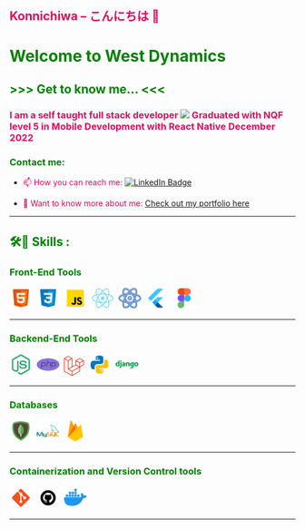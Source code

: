 ## <span style="color:rgb(222,12,92);"> Konnichiwa – こんにちは 👋

# <span style="color:green;"> Welcome to West Dynamics</span>

## <span style="color:green;"> >>> Get to know me... <<<

### <span style="color:rgb(222,12,92);"> I am a self taught full stack developer <img src="https://media.giphy.com/media/WUlplcMpOCEmTGBtBW/giphy.gif" width="30"> Graduated with NQF level 5 in Mobile Development with React Native December 2022

### <span style="color:green;"> Contact me:

- <span style="color:rgb(222,12,92);"> :mailbox: How you can reach me:
  [![LinkedIn Badge](https://img.shields.io/badge/LinkedIn-Profile-informational?style=flat&logo=linkedin&logoColor=white&color=0D76A8)](https://www.linkedin.com/in/codewithwest/)

- <span style="color:rgb(202,12,92);"> :monocle_face: Want to know more about me: [Check out my portfolio here](https://codewithwest.github.io/templates/profile/)

---

## <span style="color:green;"> :hammer_and_wrench::briefcase: Skills :

### <span style="color:green;"> Front-End Tools

<div>
  <img src="tech_stacks/html.png" title="Html" alt="Html" width="40" height="40"/>&nbsp;
  <img src="tech_stacks/css.png" title="Css" alt="Css" width="40" height="40"/>&nbsp;
  <img src="tech_stacks/js.png" title="Javascript" alt="Javascript" width="40" height="40"/>&nbsp;
  <img src="tech_stacks/react.png" title="React" alt="React" width="40" height="40"/>&nbsp;
  <img src="tech_stacks/react-native.png" title="React-Native" alt="React-Native" width="40" height="40"/>&nbsp;
  <img src="tech_stacks/flutter.png" title="Flutter" alt="Flutter" width="40" height="40"/>&nbsp;
  <img src="tech_stacks/figma.png" title="Figma" alt="Figma" width="40" height="40"/>&nbsp;
</div>

---

### <span style="color:green;"> Backend-End Tools

<div>
  <img src="tech_stacks/node.png" title="Node" alt="Node" width="40" height="40"/>&nbsp;
  <img src="tech_stacks/php.png" title="PHP" alt="PHP" width="40" height="40"/>&nbsp;
  <img src="tech_stacks/laravel.svg" title="Laravel" alt="Laravel" width="35" height="35"/>&nbsp;
  <img src="tech_stacks/python.png" title="Python" alt="Python" width="40" height="40"/>&nbsp;
  <img src="tech_stacks/django.png" title="Django" alt="Django" width="40" height="40"/>&nbsp;
</div>

---

### <span style="color:green;"> Databases

<div>
  <img src="tech_stacks/mongo.png" title="Mongo" alt="Mongo" width="40" height="40"/>&nbsp;
  <img src="tech_stacks/mysql.png" title="MySQL" alt="MySQL" width="40" height="40"/>&nbsp;
  <img src="tech_stacks/firebase.png" title="Firebase" alt="Firebase" width="40" height="40"/>&nbsp;

</div>

---

### <span style="color:green;"> Containerization and Version Control tools

<div>
  <img src="tech_stacks/git.png" title="Git" alt="Git" width="40" height="40"/>&nbsp;
  <img src="tech_stacks/github.png" title="Github" alt="Github" width="40" height="40"/>&nbsp;
  <img src="tech_stacks/docker.png" title="Docker" alt="Docker" width="40" height="40"/>&nbsp;

</div>

---
